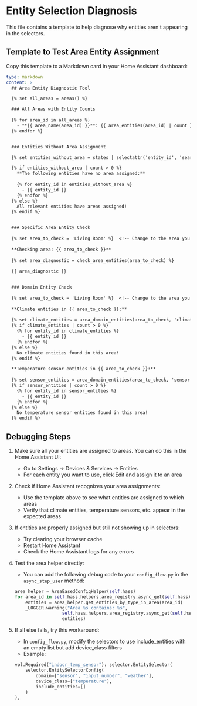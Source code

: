 # Entity Selection Diagnosis

This file contains a template to help diagnose why entities aren't appearing in the selectors.

## Template to Test Area Entity Assignment

Copy this template to a Markdown card in your Home Assistant dashboard:

```yaml
type: markdown
content: >
  ## Area Entity Diagnostic Tool

  {% set all_areas = areas() %}

  ### All Areas with Entity Counts
  
  {% for area_id in all_areas %}
    - **{{ area_name(area_id) }}**: {{ area_entities(area_id) | count }} entities
  {% endfor %}


  ### Entities Without Area Assignment

  {% set entities_without_area = states | selectattr('entity_id', 'search', '^(climate|sensor|binary_sensor)\.') | rejectattr('attributes.area_id') | map(attribute='entity_id') | list %}

  {% if entities_without_area | count > 0 %}
    **The following entities have no area assigned:**
    
    {% for entity_id in entities_without_area %}
      - {{ entity_id }}
    {% endfor %}
  {% else %}
    All relevant entities have areas assigned!
  {% endif %}


  ### Specific Area Entity Check
  
  {% set area_to_check = 'Living Room' %}  <!-- Change to the area you're trying to use -->
  
  **Checking area: {{ area_to_check }}**
  
  {% set area_diagnostic = check_area_entities(area_to_check) %}
  
  {{ area_diagnostic }}


  ### Domain Entity Check
  
  {% set area_to_check = 'Living Room' %}  <!-- Change to the area you're trying to use -->
  
  **Climate entities in {{ area_to_check }}:**
  
  {% set climate_entities = area_domain_entities(area_to_check, 'climate') %}
  {% if climate_entities | count > 0 %}
    {% for entity_id in climate_entities %}
      - {{ entity_id }}
    {% endfor %}
  {% else %}
    No climate entities found in this area!
  {% endif %}

  **Temperature sensor entities in {{ area_to_check }}:**
  
  {% set sensor_entities = area_domain_entities(area_to_check, 'sensor') | select('is_state_attr', 'device_class', 'temperature') | list %}
  {% if sensor_entities | count > 0 %}
    {% for entity_id in sensor_entities %}
      - {{ entity_id }}
    {% endfor %}
  {% else %}
    No temperature sensor entities found in this area!
  {% endif %}
```

## Debugging Steps

1. Make sure all your entities are assigned to areas. You can do this in the Home Assistant UI:
   - Go to Settings → Devices & Services → Entities
   - For each entity you want to use, click Edit and assign it to an area

2. Check if Home Assistant recognizes your area assignments:
   - Use the template above to see what entities are assigned to which areas
   - Verify that climate entities, temperature sensors, etc. appear in the expected areas

3. If entities are properly assigned but still not showing up in selectors:
   - Try clearing your browser cache
   - Restart Home Assistant
   - Check the Home Assistant logs for any errors

4. Test the area helper directly:
   - You can add the following debug code to your `config_flow.py` in the `async_step_user` method:
   ```python
   area_helper = AreaBasedConfigHelper(self.hass)
   for area_id in self.hass.helpers.area_registry.async_get(self.hass).areas:
       entities = area_helper.get_entities_by_type_in_area(area_id)
       _LOGGER.warning("Area %s contains: %s", 
                     self.hass.helpers.area_registry.async_get(self.hass).async_get_area(area_id).name, 
                     entities)
   ```

5. If all else fails, try this workaround:
   - In `config_flow.py`, modify the selectors to use include_entities with an empty list but add device_class filters
   - Example:
   ```python
   vol.Required("indoor_temp_sensor"): selector.EntitySelector(
       selector.EntitySelectorConfig(
           domain=["sensor", "input_number", "weather"],
           device_class=["temperature"],
           include_entities=[]
       )
   ),
   ```

